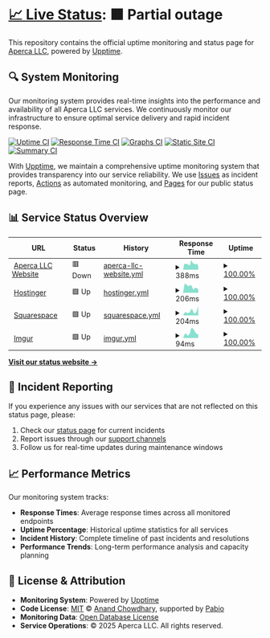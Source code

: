 # [📈 Live Status](https://apercallc.github.io/apercallc-upptime): <!--live status--> **🟧 Partial outage**

This repository contains the official uptime monitoring and status page for [Aperca LLC](https://apercallc.com), powered by [Upptime](https://github.com/upptime/upptime).

## 🔍 System Monitoring

Our monitoring system provides real-time insights into the performance and availability of all Aperca LLC services. We continuously monitor our infrastructure to ensure optimal service delivery and rapid incident response.

[![Uptime CI](https://github.com/apercallc/apercallc-upptime/workflows/Uptime%20CI/badge.svg)](https://github.com/apercallc/apercallc-upptime/actions?query=workflow%3A%22Uptime+CI%22)
[![Response Time CI](https://github.com/apercallc/apercallc-upptime/workflows/Response%20Time%20CI/badge.svg)](https://github.com/apercallc/apercallc-upptime/actions?query=workflow%3A%22Response+Time+CI%22)
[![Graphs CI](https://github.com/apercallc/apercallc-upptime/workflows/Graphs%20CI/badge.svg)](https://github.com/apercallc/apercallc-upptime/actions?query=workflow%3A%22Graphs+CI%22)
[![Static Site CI](https://github.com/apercallc/apercallc-upptime/workflows/Static%20Site%20CI/badge.svg)](https://github.com/apercallc/apercallc-upptime/actions?query=workflow%3A%22Static+Site+CI%22)
[![Summary CI](https://github.com/apercallc/apercallc-upptime/workflows/Summary%20CI/badge.svg)](https://github.com/apercallc/apercallc-upptime/actions?query=workflow%3A%22Summary+CI%22)

With [Upptime](https://upptime.js.org), we maintain a comprehensive uptime monitoring system that provides transparency into our service reliability. We use [Issues](https://github.com/apercallc/apercallc-upptime/issues) as incident reports, [Actions](https://github.com/apercallc/apercallc-upptime/actions) as automated monitoring, and [Pages](https://apercallc.github.io/apercallc-upptime) for our public status page.

## 📊 Service Status Overview

<!--start: status pages-->
<!-- This summary is generated by Upptime (https://github.com/upptime/upptime) -->
<!-- Do not edit this manually, your changes will be overwritten -->
<!-- prettier-ignore -->
| URL | Status | History | Response Time | Uptime |
| --- | ------ | ------- | ------------- | ------ |
| <img alt="" src="https://icons.duckduckgo.com/ip3/apercallc.com.ico" height="13"> [Aperca LLC Website](https://apercallc.com) | 🟥 Down | [aperca-llc-website.yml](https://github.com/apercallc/apercallc-upptime/commits/HEAD/history/aperca-llc-website.yml) | <details><summary><img alt="Response time graph" src="./graphs/aperca-llc-website/response-time-week.png" height="20"> 388ms</summary><br><a href="https://apercallc.github.io/apercallc-upptime/history/aperca-llc-website"><img alt="Response time 371" src="https://img.shields.io/endpoint?url=https%3A%2F%2Fraw.githubusercontent.com%2Fapercallc%2Fapercallc-upptime%2FHEAD%2Fapi%2Faperca-llc-website%2Fresponse-time.json"></a><br><a href="https://apercallc.github.io/apercallc-upptime/history/aperca-llc-website"><img alt="24-hour response time 315" src="https://img.shields.io/endpoint?url=https%3A%2F%2Fraw.githubusercontent.com%2Fapercallc%2Fapercallc-upptime%2FHEAD%2Fapi%2Faperca-llc-website%2Fresponse-time-day.json"></a><br><a href="https://apercallc.github.io/apercallc-upptime/history/aperca-llc-website"><img alt="7-day response time 388" src="https://img.shields.io/endpoint?url=https%3A%2F%2Fraw.githubusercontent.com%2Fapercallc%2Fapercallc-upptime%2FHEAD%2Fapi%2Faperca-llc-website%2Fresponse-time-week.json"></a><br><a href="https://apercallc.github.io/apercallc-upptime/history/aperca-llc-website"><img alt="30-day response time 371" src="https://img.shields.io/endpoint?url=https%3A%2F%2Fraw.githubusercontent.com%2Fapercallc%2Fapercallc-upptime%2FHEAD%2Fapi%2Faperca-llc-website%2Fresponse-time-month.json"></a><br><a href="https://apercallc.github.io/apercallc-upptime/history/aperca-llc-website"><img alt="1-year response time 371" src="https://img.shields.io/endpoint?url=https%3A%2F%2Fraw.githubusercontent.com%2Fapercallc%2Fapercallc-upptime%2FHEAD%2Fapi%2Faperca-llc-website%2Fresponse-time-year.json"></a></details> | <details><summary><a href="https://apercallc.github.io/apercallc-upptime/history/aperca-llc-website">100.00%</a></summary><a href="https://apercallc.github.io/apercallc-upptime/history/aperca-llc-website"><img alt="All-time uptime 100.00%" src="https://img.shields.io/endpoint?url=https%3A%2F%2Fraw.githubusercontent.com%2Fapercallc%2Fapercallc-upptime%2FHEAD%2Fapi%2Faperca-llc-website%2Fuptime.json"></a><br><a href="https://apercallc.github.io/apercallc-upptime/history/aperca-llc-website"><img alt="24-hour uptime 100.00%" src="https://img.shields.io/endpoint?url=https%3A%2F%2Fraw.githubusercontent.com%2Fapercallc%2Fapercallc-upptime%2FHEAD%2Fapi%2Faperca-llc-website%2Fuptime-day.json"></a><br><a href="https://apercallc.github.io/apercallc-upptime/history/aperca-llc-website"><img alt="7-day uptime 100.00%" src="https://img.shields.io/endpoint?url=https%3A%2F%2Fraw.githubusercontent.com%2Fapercallc%2Fapercallc-upptime%2FHEAD%2Fapi%2Faperca-llc-website%2Fuptime-week.json"></a><br><a href="https://apercallc.github.io/apercallc-upptime/history/aperca-llc-website"><img alt="30-day uptime 100.00%" src="https://img.shields.io/endpoint?url=https%3A%2F%2Fraw.githubusercontent.com%2Fapercallc%2Fapercallc-upptime%2FHEAD%2Fapi%2Faperca-llc-website%2Fuptime-month.json"></a><br><a href="https://apercallc.github.io/apercallc-upptime/history/aperca-llc-website"><img alt="1-year uptime 100.00%" src="https://img.shields.io/endpoint?url=https%3A%2F%2Fraw.githubusercontent.com%2Fapercallc%2Fapercallc-upptime%2FHEAD%2Fapi%2Faperca-llc-website%2Fuptime-year.json"></a></details>
| <img alt="" src="https://icons.duckduckgo.com/ip3/www.hostinger.com.ico" height="13"> [Hostinger](https://www.hostinger.com/) | 🟩 Up | [hostinger.yml](https://github.com/apercallc/apercallc-upptime/commits/HEAD/history/hostinger.yml) | <details><summary><img alt="Response time graph" src="./graphs/hostinger/response-time-week.png" height="20"> 206ms</summary><br><a href="https://apercallc.github.io/apercallc-upptime/history/hostinger"><img alt="Response time 224" src="https://img.shields.io/endpoint?url=https%3A%2F%2Fraw.githubusercontent.com%2Fapercallc%2Fapercallc-upptime%2FHEAD%2Fapi%2Fhostinger%2Fresponse-time.json"></a><br><a href="https://apercallc.github.io/apercallc-upptime/history/hostinger"><img alt="24-hour response time 112" src="https://img.shields.io/endpoint?url=https%3A%2F%2Fraw.githubusercontent.com%2Fapercallc%2Fapercallc-upptime%2FHEAD%2Fapi%2Fhostinger%2Fresponse-time-day.json"></a><br><a href="https://apercallc.github.io/apercallc-upptime/history/hostinger"><img alt="7-day response time 206" src="https://img.shields.io/endpoint?url=https%3A%2F%2Fraw.githubusercontent.com%2Fapercallc%2Fapercallc-upptime%2FHEAD%2Fapi%2Fhostinger%2Fresponse-time-week.json"></a><br><a href="https://apercallc.github.io/apercallc-upptime/history/hostinger"><img alt="30-day response time 224" src="https://img.shields.io/endpoint?url=https%3A%2F%2Fraw.githubusercontent.com%2Fapercallc%2Fapercallc-upptime%2FHEAD%2Fapi%2Fhostinger%2Fresponse-time-month.json"></a><br><a href="https://apercallc.github.io/apercallc-upptime/history/hostinger"><img alt="1-year response time 224" src="https://img.shields.io/endpoint?url=https%3A%2F%2Fraw.githubusercontent.com%2Fapercallc%2Fapercallc-upptime%2FHEAD%2Fapi%2Fhostinger%2Fresponse-time-year.json"></a></details> | <details><summary><a href="https://apercallc.github.io/apercallc-upptime/history/hostinger">100.00%</a></summary><a href="https://apercallc.github.io/apercallc-upptime/history/hostinger"><img alt="All-time uptime 100.00%" src="https://img.shields.io/endpoint?url=https%3A%2F%2Fraw.githubusercontent.com%2Fapercallc%2Fapercallc-upptime%2FHEAD%2Fapi%2Fhostinger%2Fuptime.json"></a><br><a href="https://apercallc.github.io/apercallc-upptime/history/hostinger"><img alt="24-hour uptime 100.00%" src="https://img.shields.io/endpoint?url=https%3A%2F%2Fraw.githubusercontent.com%2Fapercallc%2Fapercallc-upptime%2FHEAD%2Fapi%2Fhostinger%2Fuptime-day.json"></a><br><a href="https://apercallc.github.io/apercallc-upptime/history/hostinger"><img alt="7-day uptime 100.00%" src="https://img.shields.io/endpoint?url=https%3A%2F%2Fraw.githubusercontent.com%2Fapercallc%2Fapercallc-upptime%2FHEAD%2Fapi%2Fhostinger%2Fuptime-week.json"></a><br><a href="https://apercallc.github.io/apercallc-upptime/history/hostinger"><img alt="30-day uptime 100.00%" src="https://img.shields.io/endpoint?url=https%3A%2F%2Fraw.githubusercontent.com%2Fapercallc%2Fapercallc-upptime%2FHEAD%2Fapi%2Fhostinger%2Fuptime-month.json"></a><br><a href="https://apercallc.github.io/apercallc-upptime/history/hostinger"><img alt="1-year uptime 100.00%" src="https://img.shields.io/endpoint?url=https%3A%2F%2Fraw.githubusercontent.com%2Fapercallc%2Fapercallc-upptime%2FHEAD%2Fapi%2Fhostinger%2Fuptime-year.json"></a></details>
| <img alt="" src="https://icons.duckduckgo.com/ip3/www.squarespace.com.ico" height="13"> [Squarespace](https://www.squarespace.com/) | 🟩 Up | [squarespace.yml](https://github.com/apercallc/apercallc-upptime/commits/HEAD/history/squarespace.yml) | <details><summary><img alt="Response time graph" src="./graphs/squarespace/response-time-week.png" height="20"> 204ms</summary><br><a href="https://apercallc.github.io/apercallc-upptime/history/squarespace"><img alt="Response time 282" src="https://img.shields.io/endpoint?url=https%3A%2F%2Fraw.githubusercontent.com%2Fapercallc%2Fapercallc-upptime%2FHEAD%2Fapi%2Fsquarespace%2Fresponse-time.json"></a><br><a href="https://apercallc.github.io/apercallc-upptime/history/squarespace"><img alt="24-hour response time 451" src="https://img.shields.io/endpoint?url=https%3A%2F%2Fraw.githubusercontent.com%2Fapercallc%2Fapercallc-upptime%2FHEAD%2Fapi%2Fsquarespace%2Fresponse-time-day.json"></a><br><a href="https://apercallc.github.io/apercallc-upptime/history/squarespace"><img alt="7-day response time 204" src="https://img.shields.io/endpoint?url=https%3A%2F%2Fraw.githubusercontent.com%2Fapercallc%2Fapercallc-upptime%2FHEAD%2Fapi%2Fsquarespace%2Fresponse-time-week.json"></a><br><a href="https://apercallc.github.io/apercallc-upptime/history/squarespace"><img alt="30-day response time 282" src="https://img.shields.io/endpoint?url=https%3A%2F%2Fraw.githubusercontent.com%2Fapercallc%2Fapercallc-upptime%2FHEAD%2Fapi%2Fsquarespace%2Fresponse-time-month.json"></a><br><a href="https://apercallc.github.io/apercallc-upptime/history/squarespace"><img alt="1-year response time 282" src="https://img.shields.io/endpoint?url=https%3A%2F%2Fraw.githubusercontent.com%2Fapercallc%2Fapercallc-upptime%2FHEAD%2Fapi%2Fsquarespace%2Fresponse-time-year.json"></a></details> | <details><summary><a href="https://apercallc.github.io/apercallc-upptime/history/squarespace">100.00%</a></summary><a href="https://apercallc.github.io/apercallc-upptime/history/squarespace"><img alt="All-time uptime 100.00%" src="https://img.shields.io/endpoint?url=https%3A%2F%2Fraw.githubusercontent.com%2Fapercallc%2Fapercallc-upptime%2FHEAD%2Fapi%2Fsquarespace%2Fuptime.json"></a><br><a href="https://apercallc.github.io/apercallc-upptime/history/squarespace"><img alt="24-hour uptime 100.00%" src="https://img.shields.io/endpoint?url=https%3A%2F%2Fraw.githubusercontent.com%2Fapercallc%2Fapercallc-upptime%2FHEAD%2Fapi%2Fsquarespace%2Fuptime-day.json"></a><br><a href="https://apercallc.github.io/apercallc-upptime/history/squarespace"><img alt="7-day uptime 100.00%" src="https://img.shields.io/endpoint?url=https%3A%2F%2Fraw.githubusercontent.com%2Fapercallc%2Fapercallc-upptime%2FHEAD%2Fapi%2Fsquarespace%2Fuptime-week.json"></a><br><a href="https://apercallc.github.io/apercallc-upptime/history/squarespace"><img alt="30-day uptime 100.00%" src="https://img.shields.io/endpoint?url=https%3A%2F%2Fraw.githubusercontent.com%2Fapercallc%2Fapercallc-upptime%2FHEAD%2Fapi%2Fsquarespace%2Fuptime-month.json"></a><br><a href="https://apercallc.github.io/apercallc-upptime/history/squarespace"><img alt="1-year uptime 100.00%" src="https://img.shields.io/endpoint?url=https%3A%2F%2Fraw.githubusercontent.com%2Fapercallc%2Fapercallc-upptime%2FHEAD%2Fapi%2Fsquarespace%2Fuptime-year.json"></a></details>
| <img alt="" src="https://icons.duckduckgo.com/ip3/imgur.com.ico" height="13"> [Imgur](https://imgur.com/) | 🟩 Up | [imgur.yml](https://github.com/apercallc/apercallc-upptime/commits/HEAD/history/imgur.yml) | <details><summary><img alt="Response time graph" src="./graphs/imgur/response-time-week.png" height="20"> 94ms</summary><br><a href="https://apercallc.github.io/apercallc-upptime/history/imgur"><img alt="Response time 82" src="https://img.shields.io/endpoint?url=https%3A%2F%2Fraw.githubusercontent.com%2Fapercallc%2Fapercallc-upptime%2FHEAD%2Fapi%2Fimgur%2Fresponse-time.json"></a><br><a href="https://apercallc.github.io/apercallc-upptime/history/imgur"><img alt="24-hour response time 64" src="https://img.shields.io/endpoint?url=https%3A%2F%2Fraw.githubusercontent.com%2Fapercallc%2Fapercallc-upptime%2FHEAD%2Fapi%2Fimgur%2Fresponse-time-day.json"></a><br><a href="https://apercallc.github.io/apercallc-upptime/history/imgur"><img alt="7-day response time 94" src="https://img.shields.io/endpoint?url=https%3A%2F%2Fraw.githubusercontent.com%2Fapercallc%2Fapercallc-upptime%2FHEAD%2Fapi%2Fimgur%2Fresponse-time-week.json"></a><br><a href="https://apercallc.github.io/apercallc-upptime/history/imgur"><img alt="30-day response time 82" src="https://img.shields.io/endpoint?url=https%3A%2F%2Fraw.githubusercontent.com%2Fapercallc%2Fapercallc-upptime%2FHEAD%2Fapi%2Fimgur%2Fresponse-time-month.json"></a><br><a href="https://apercallc.github.io/apercallc-upptime/history/imgur"><img alt="1-year response time 82" src="https://img.shields.io/endpoint?url=https%3A%2F%2Fraw.githubusercontent.com%2Fapercallc%2Fapercallc-upptime%2FHEAD%2Fapi%2Fimgur%2Fresponse-time-year.json"></a></details> | <details><summary><a href="https://apercallc.github.io/apercallc-upptime/history/imgur">100.00%</a></summary><a href="https://apercallc.github.io/apercallc-upptime/history/imgur"><img alt="All-time uptime 100.00%" src="https://img.shields.io/endpoint?url=https%3A%2F%2Fraw.githubusercontent.com%2Fapercallc%2Fapercallc-upptime%2FHEAD%2Fapi%2Fimgur%2Fuptime.json"></a><br><a href="https://apercallc.github.io/apercallc-upptime/history/imgur"><img alt="24-hour uptime 100.00%" src="https://img.shields.io/endpoint?url=https%3A%2F%2Fraw.githubusercontent.com%2Fapercallc%2Fapercallc-upptime%2FHEAD%2Fapi%2Fimgur%2Fuptime-day.json"></a><br><a href="https://apercallc.github.io/apercallc-upptime/history/imgur"><img alt="7-day uptime 100.00%" src="https://img.shields.io/endpoint?url=https%3A%2F%2Fraw.githubusercontent.com%2Fapercallc%2Fapercallc-upptime%2FHEAD%2Fapi%2Fimgur%2Fuptime-week.json"></a><br><a href="https://apercallc.github.io/apercallc-upptime/history/imgur"><img alt="30-day uptime 100.00%" src="https://img.shields.io/endpoint?url=https%3A%2F%2Fraw.githubusercontent.com%2Fapercallc%2Fapercallc-upptime%2FHEAD%2Fapi%2Fimgur%2Fuptime-month.json"></a><br><a href="https://apercallc.github.io/apercallc-upptime/history/imgur"><img alt="1-year uptime 100.00%" src="https://img.shields.io/endpoint?url=https%3A%2F%2Fraw.githubusercontent.com%2Fapercallc%2Fapercallc-upptime%2FHEAD%2Fapi%2Fimgur%2Fuptime-year.json"></a></details>

<!--end: status pages-->

[**Visit our status website →**](https://apercallc.github.io/apercallc-upptime)

## 🚨 Incident Reporting

If you experience any issues with our services that are not reflected on this status page, please:

1. Check our [status page](https://apercallc.github.io/apercallc-upptime) for current incidents
2. Report issues through our [support channels](https://apercallc.com/contact.php)
3. Follow us for real-time updates during maintenance windows

## 📈 Performance Metrics

Our monitoring system tracks:

- **Response Times**: Average response times across all monitored endpoints
- **Uptime Percentage**: Historical uptime statistics for all services
- **Incident History**: Complete timeline of past incidents and resolutions
- **Performance Trends**: Long-term performance analysis and capacity planning

## 📄 License & Attribution

- **Monitoring System**: Powered by [Upptime](https://github.com/upptime/upptime)
- **Code License**: [MIT](./LICENSE) © [Anand Chowdhary](https://anandchowdhary.com), supported by [Pabio](https://pabio.com)
- **Monitoring Data**: [Open Database License](https://opendatacommons.org/licenses/odbl/1-0/)
- **Service Operations**: © 2025 Aperca LLC. All rights reserved.
